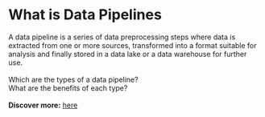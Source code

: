 # What is Data Pipelines

A data pipeline is a series of data preprocessing steps where data is extracted from one or more sources, transformed into a format suitable for analysis and finally stored in a data lake or a data warehouse for further use. </br>
</br>
Which are the types of a data pipeline?
</br>
What are the benefits of each type?
</br> </br>
**Discover more:** [here](https://grigoriaangelou.github.io/what-is-data-pipelines/) 
